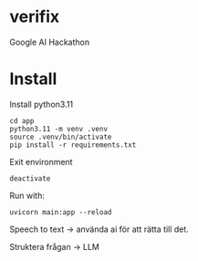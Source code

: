 # verifix
Google AI Hackathon


# Install
Install python3.11

```
cd app
python3.11 -m venv .venv
source .venv/bin/activate
pip install -r requirements.txt
```

Exit environment
```
deactivate
```

Run with:
```
uvicorn main:app --reload
```


Speech to text -> använda ai för att rätta till det.


Struktera frågan -> LLM 